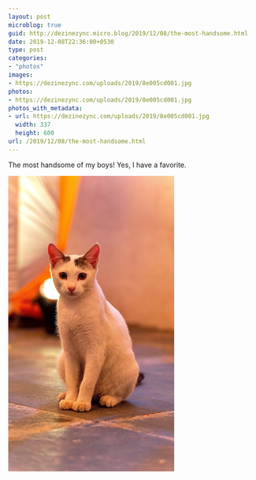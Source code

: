 ```yaml
---
layout: post
microblog: true
guid: http://dezinezync.micro.blog/2019/12/08/the-most-handsome.html
date: 2019-12-08T22:36:00+0530
type: post
categories:
- "photos"
images:
- https://dezinezync.com/uploads/2019/8e005cd001.jpg
photos:
- https://dezinezync.com/uploads/2019/8e005cd001.jpg
photos_with_metadata:
- url: https://dezinezync.com/uploads/2019/8e005cd001.jpg
  width: 337
  height: 600
url: /2019/12/08/the-most-handsome.html
---
```

The most handsome of my boys! Yes, I have a favorite. 

<img src="/uploads/2019/8e005cd001.jpg" width="337" height="600" alt="" />
